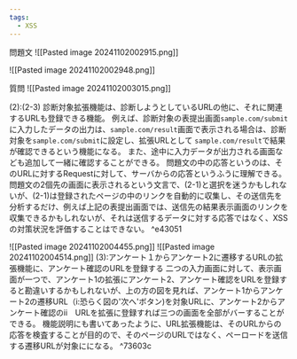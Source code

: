 ```yaml
---
tags:
  - XSS
---
```

問題文
![[Pasted image 20241102002915.png]]

![[Pasted image 20241102002948.png]]

質問
![[Pasted image 20241102003015.png]]

(2):(2-3)
	診断対象拡張機能は、診断しようとしているURLの他に、それに関連するURLも登録できる機能。
	例えば、診断対象の表提出画面`sample.com/submit`に入力したデータの出力は、`sample.com/result`画面で表示される場合は、診断対象を`sample.com/submit`に設定し、拡張URLとして `sample.com/result`で結果が確認できるという機能になる。
	また、途中に入力データが出力される画面なども追加して一緒に確認することができる。
	問題文の中の応答というのは、そのURLに対するRequestに対して、サーバからの応答というふうに理解できる。
	問題文の2個先の画面に表示されるという文言で、(2-1)と選択を迷うかもしれないが、(2-1)は登録されたページの中のリンクを自動的に収集し、その送信先を分析するだけ、例えば上記の表提出画面では、送信先の結果表示画面のリンクを収集できるかもしれないが、それは送信するデータに対する応答ではなく、XSSの対策状況を評価することはできない。 ^e43051

![[Pasted image 20241102004455.png]]
![[Pasted image 20241102004514.png]]
(3):アンケート１からアンケート2に遷移するURLの拡張機能に、アンケート確認のURLを登録する
	二つの入力画面に対して、表示画面が一つで、アンケート1の拡張にアンケート2、アンケート確認をURLを登録すると勘違いするかもしれないが、上の方の図を見れば、アンケート1からアンケート2の遷移URL（i:恐らく図の'次へ'ボタン)を対象URLに、アンケート2からアンケート確認のii　URLを拡張に登録すれば三つの画面を全部がバーすることができる。
	機能説明にも書いてあったように、URL拡張機能は、そのURLからの応答を検査することが目的ので、そのページのURLではなく、ペーロードを送信する遷移URLが対象にになる。 ^73603c